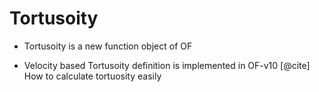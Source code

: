 # Tortusoity

- Tortusoity is a new function object of OF

- Velocity based Tortusoity definition is implemented in OF-v10 [@cite] How to calculate tortuosity easily

